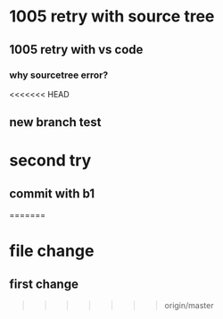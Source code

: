 # 1005 retry with source tree
## 1005 retry with vs code
### why sourcetree error?
<<<<<<< HEAD
## new branch test
# second try
## commit with b1
=======
# file change
## first change
>>>>>>> origin/master
